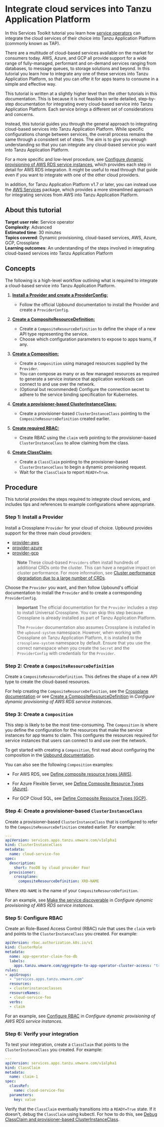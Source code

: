 # Integrate cloud services into Tanzu Application Platform

In this Services Toolkit tutorial you learn how [service operators](../reference/terminology-and-user-roles.hbs.md#so)
can integrate the cloud services of their choice into Tanzu Application Platform (commonly known as TAP).

There are a multitude of cloud-based services available on the market for consumers today.
AWS, Azure, and GCP all provide support for a wide range of fully-managed, performant and
on-demand services ranging from databases, to message queues, to storage solutions and beyond.
In this tutorial you learn how to integrate any one of these services into Tanzu Application Platform,
so that you can offer it for apps teams to consume in a simple and effective way.

This tutorial is written at a slightly higher level than the other tutorials in this documentation.
This is because it is not feasible to write detailed, step-by-step documentation for integrating
every cloud-based service into Tanzu Application Platform.
Each service brings a different set of considerations and concerns.

Instead, this tutorial guides you through the general approach to integrating cloud-based services into
Tanzu Application Platform.
While specific configurations change between services, the overall process remains the same through a
consistent set of steps.
The aim is to give you enough understanding so that you can integrate any cloud-based service
you want into Tanzu Application Platform.

For a more specific and low-level procedure, see
[Configure dynamic provisioning of AWS RDS service instances](../how-to-guides/dynamic-provisioning-rds.hbs.md),
which provides each step in detail for AWS RDS integration.
It might be useful to read through that guide even if you want to integrate with one of the other
cloud providers.

In addition, for Tanzu Application Platform v1.7 or later, you can instead use the
[AWS Services](../../aws-services/about.hbs.md) package, which provides a more streamlined approach
for integrating services from AWS into Tanzu Application Platform.

## <a id="about"></a> About this tutorial

**Target user role**:       Service operator<br />
**Complexity**:             Advanced<br />
**Estimated time**:         30 minutes<br />
**Topics covered**:         Dynamic provisioning, cloud-based services, AWS, Azure, GCP, Crossplane<br />
**Learning outcomes**:      An understanding of the steps involved in integrating cloud-based services
into Tanzu Application Platform<br />

## <a id="concepts"></a> Concepts

The following is a high-level workflow outlining what is required to integrate a cloud-based service
into Tanzu Application Platform.

1. [**Install a Provider and create a ProviderConfig:**](#install-provider)

    - Follow the official Upbound documentation to install the Provider and create a `ProviderConfig`.

1. [**Create a CompositeResourceDefinition:**](#create-xrd)

    - Create a `CompositeResourceDefinition` to define the shape of a new API type representing the service.
    - Choose which configuration parameters to expose to apps teams, if any.

1. [**Create a Composition:**](#create-composition)

    - Create a `Composition` using managed resources supplied by the `Provider`.
    - You can compose as many or as few managed resources as required to generate a service instance
      that application workloads can connect to and use over the network.
    - (Optional but recommended) Configure the connection secret to adhere to the service binding
      specification for Kubernetes.

1. [**Create a provisioner-based ClusterInstanceClass:**](#clusterinstanceclass)

    - Create a provisioner-based `ClusterInstanceClass` pointing to the `CompositeResourceDefinition`
      created earlier.

1. [**Create required RBAC:**](#configure-rbac)

    - Create RBAC using the `claim` verb pointing to the provisioner-based `ClusterInstanceClass` to
      allow claiming from the class.

1. [**Create ClassClaim:**](#verify)

    - Create a `ClassClaim` pointing to the provisioner-based `ClusterInstanceClass` to begin a dynamic
      provisioning request.
    - Wait for the `ClassClaim` to report `READY=True`.

## <a id="procedure"></a> Procedure

This tutorial provides the steps required to integrate cloud services, and includes tips and references
to example configurations where appropriate.

### <a id="install-provider"></a> Step 1: Install a Provider

Install a Crossplane `Provider` for your cloud of choice. Upbound provides support for the
three main cloud providers:

- [provider-aws](https://marketplace.upbound.io/providers/upbound/provider-aws/latest)
- [provider-azure](https://marketplace.upbound.io/providers/upbound/provider-azure/latest)
- [provider-gcp](https://marketplace.upbound.io/providers/upbound/provider-gcp/latest)

> **Note** These cloud-based `Providers` often install hundreds of additional CRDs onto the cluster.
> This can have a negative impact on cluster performance.
> For more information, see [Cluster performance degradation due to a large number of CRDs](../../crossplane/reference/known-limitations.hbs.md#too-many-crds).

Choose the `Provider` you want, and then follow Upbound's official documentation to install the
`Provider` and to create a corresponding `ProviderConfig`.

> **Important** The official documentation for the `Provider` includes a step to install Universal Crossplane.
> You can skip this step because Crossplane is already installed as part of Tanzu Application Platform.
>
> The `Provider` documentation also assumes Crossplane is installed in the `upbound-system` namespace.
> However, when working with Crossplane on Tanzu Application Platform, it is installed to the
> `crossplane-system` namespace by default.
> Ensure that you use the correct namespace when you create the `Secret` and the `ProviderConfig`
> with credentials for the `Provider`.

### <a id="create-xrd"></a> Step 2: Create a `CompositeResourceDefinition`

Create a `CompositeResourceDefinition`. This defines the shape of a new API type to create the
cloud-based resources.

For help creating the `CompositeResourceDefinition`, see the [Crossplane documentation](https://docs.crossplane.io/latest/concepts/composition/#defining-composite-resources)
or see [Create a CompositeResourceDefinition](../how-to-guides/dynamic-provisioning-rds.hbs.md#compositeresourcedef)
in _Configure dynamic provisioning of AWS RDS service instances_.

### <a id="create-composition"></a> Step 3: Create a `Composition`

This step is likely to be the most time-consuming. The `Composition` is where you define the configuration
for the resources that make the service instances for app teams to claim.
This configures the resources required for service instances that users can connect to and use over
the network.

To get started with creating a `Composition`, first read about configuring the composition in the
[Upbound documentation](https://docs.crossplane.io/v1.11/concepts/composition/#configuring-composition).

You can also see the following `Composition` examples:

- For AWS RDS, see
  [Define composite resource types (AWS)](https://docs.vmware.com/en/Services-Toolkit-for-VMware-Tanzu-Application-Platform/0.9/svc-tlk/usecases-consuming_aws_rds_with_crossplane.html#def-comp-rsrc-types).

- For Azure Flexible Server, see
  [Define Composite Resource Types (Azure)](https://docs.vmware.com/en/Services-Toolkit-for-VMware-Tanzu-Application-Platform/0.9/svc-tlk/usecases-consuming_azure_database_with_crossplane.html#define-composite-resource-types-7).

- For GCP Cloud SQL, see
  [Define Composite Resource Types (GCP)](https://docs.vmware.com/en/Services-Toolkit-for-VMware-Tanzu-Application-Platform/0.9/svc-tlk/usecases-consuming_gcp_sql_with_crossplane.html#define-composite-resource-types-5).

<!-- Maybe the above examples could be moved to the TAP docs so we don't link to the old version of the STK docs -->

### <a id="clusterinstanceclass"></a> Step 4: Create a provisioner-based `ClusterInstanceClass`

Create a provisioner-based `ClusterInstanceClass` that is configured to refer to the
`CompositeResourceDefinition` created earlier. For example:

```yaml
---
apiVersion: services.apps.tanzu.vmware.com/v1alpha1
kind: ClusterInstanceClass
metadata:
  name: cloud-service-foo
spec:
  description:
    short: FooDB by cloud provider Foo!
  provisioner:
    crossplane:
      compositeResourceDefinition: XRD-NAME
```

Where `XRD-NAME` is the name of your `CompositeResourceDefinition`.

For an example, see [Make the service discoverable](../how-to-guides/dynamic-provisioning-rds.hbs.md#make-discoverable)
in _Configure dynamic provisioning of AWS RDS service instances_.

### <a id="configure-rbac"></a> Step 5: Configure RBAC

Create an Role-Based Access Control (RBAC) rule that uses the `claim` verb and points to the
`ClusterInstanceClass` you created. For example:

```yaml
apiVersion: rbac.authorization.k8s.io/v1
kind: ClusterRole
metadata:
  name: app-operator-claim-foo-db
  labels:
    apps.tanzu.vmware.com/aggregate-to-app-operator-cluster-access: "true"
rules:
- apiGroups:
  - "services.apps.tanzu.vmware.com"
  resources:
  - clusterinstanceclasses
  resourceNames:
  - cloud-service-foo
  verbs:
  - claim
```

For an example, see [Configure RBAC](../how-to-guides/dynamic-provisioning-rds.hbs.md#configure-rbac)
in _Configure dynamic provisioning of AWS RDS service instances_.

### <a id="verify"></a> Step 6: Verify your integration

To test your integration, create a `ClassClaim` that points to the `ClusterInstanceClass` you created.
For example:

```yaml
---
apiVersion: services.apps.tanzu.vmware.com/v1alpha1
kind: ClassClaim
metadata:
  name: claim-1
spec:
  classRef:
    name: cloud-service-foo
  parameters:
    key: value
```

Verify that the `ClassClaim` eventually transitions into a `READY=True` state.
If it doesn't, debug the `ClassClaim` using kubectl.
For how to do this, see [Debug ClassClaim and provisioner-based ClusterInstanceClass](../how-to-guides/troubleshooting.hbs.md#debug-dynamic-provisioning).
